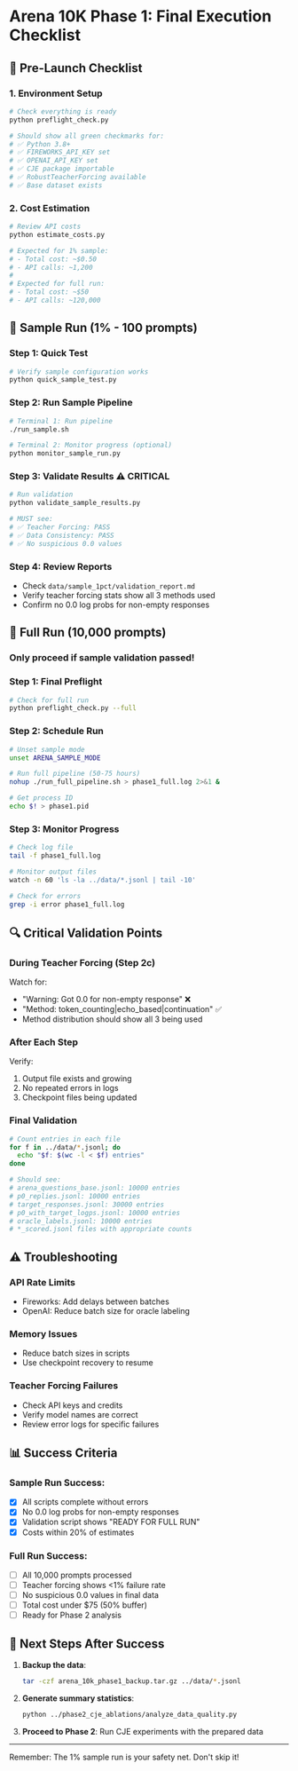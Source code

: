 # Arena 10K Phase 1: Final Execution Checklist

## 🚦 Pre-Launch Checklist

### 1. Environment Setup
```bash
# Check everything is ready
python preflight_check.py

# Should show all green checkmarks for:
# ✅ Python 3.8+
# ✅ FIREWORKS_API_KEY set
# ✅ OPENAI_API_KEY set  
# ✅ CJE package importable
# ✅ RobustTeacherForcing available
# ✅ Base dataset exists
```

### 2. Cost Estimation
```bash
# Review API costs
python estimate_costs.py

# Expected for 1% sample:
# - Total cost: ~$0.50
# - API calls: ~1,200
# 
# Expected for full run:
# - Total cost: ~$50
# - API calls: ~120,000
```

## 🧪 Sample Run (1% - 100 prompts)

### Step 1: Quick Test
```bash
# Verify sample configuration works
python quick_sample_test.py
```

### Step 2: Run Sample Pipeline
```bash
# Terminal 1: Run pipeline
./run_sample.sh

# Terminal 2: Monitor progress (optional)
python monitor_sample_run.py
```

### Step 3: Validate Results ⚠️ CRITICAL
```bash
# Run validation
python validate_sample_results.py

# MUST see:
# ✅ Teacher Forcing: PASS
# ✅ Data Consistency: PASS
# ✅ No suspicious 0.0 values
```

### Step 4: Review Reports
- Check `data/sample_1pct/validation_report.md`
- Verify teacher forcing stats show all 3 methods used
- Confirm no 0.0 log probs for non-empty responses

## 🚀 Full Run (10,000 prompts)

### Only proceed if sample validation passed!

### Step 1: Final Preflight
```bash
# Check for full run
python preflight_check.py --full
```

### Step 2: Schedule Run
```bash
# Unset sample mode
unset ARENA_SAMPLE_MODE

# Run full pipeline (50-75 hours)
nohup ./run_full_pipeline.sh > phase1_full.log 2>&1 &

# Get process ID
echo $! > phase1.pid
```

### Step 3: Monitor Progress
```bash
# Check log file
tail -f phase1_full.log

# Monitor output files
watch -n 60 'ls -la ../data/*.jsonl | tail -10'

# Check for errors
grep -i error phase1_full.log
```

## 🔍 Critical Validation Points

### During Teacher Forcing (Step 2c)
Watch for:
- "Warning: Got 0.0 for non-empty response" ❌
- "Method: token_counting|echo_based|continuation" ✅
- Method distribution should show all 3 being used

### After Each Step
Verify:
1. Output file exists and growing
2. No repeated errors in logs
3. Checkpoint files being updated

### Final Validation
```bash
# Count entries in each file
for f in ../data/*.jsonl; do
  echo "$f: $(wc -l < $f) entries"
done

# Should see:
# arena_questions_base.jsonl: 10000 entries
# p0_replies.jsonl: 10000 entries
# target_responses.jsonl: 30000 entries
# p0_with_target_logps.jsonl: 10000 entries
# oracle_labels.jsonl: 10000 entries
# *_scored.jsonl files with appropriate counts
```

## ⚠️ Troubleshooting

### API Rate Limits
- Fireworks: Add delays between batches
- OpenAI: Reduce batch size for oracle labeling

### Memory Issues
- Reduce batch sizes in scripts
- Use checkpoint recovery to resume

### Teacher Forcing Failures
- Check API keys and credits
- Verify model names are correct
- Review error logs for specific failures

## 📊 Success Criteria

### Sample Run Success:
- [x] All scripts complete without errors
- [x] No 0.0 log probs for non-empty responses  
- [x] Validation script shows "READY FOR FULL RUN"
- [x] Costs within 20% of estimates

### Full Run Success:
- [ ] All 10,000 prompts processed
- [ ] Teacher forcing shows <1% failure rate
- [ ] No suspicious 0.0 values in final data
- [ ] Total cost under $75 (50% buffer)
- [ ] Ready for Phase 2 analysis

## 🎯 Next Steps After Success

1. **Backup the data**:
   ```bash
   tar -czf arena_10k_phase1_backup.tar.gz ../data/*.jsonl
   ```

2. **Generate summary statistics**:
   ```bash
   python ../phase2_cje_ablations/analyze_data_quality.py
   ```

3. **Proceed to Phase 2**: Run CJE experiments with the prepared data

---

Remember: The 1% sample run is your safety net. Don't skip it!